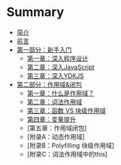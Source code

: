 # Summary

* [简介](README.md)
* [前言](preface.md)
* [第一部分：新手入门](part1/README.md)
    * [第一章：深入程序设计](part1/ch1.md)
    * [第二章：深入JavaScript](part1/ch2.md)
    * [第三章：深入YDKJS](part1/ch3.md)
* [第二部分：作用域&闭包](part2/README.md)
    * [第一章：什么是作用域？](part2/ch1.md)
    * [第二章：词法作用域](part2/ch2.md)
    * [第三章：函数 VS 块级作用域](part2/ch3.md)
    * [第四章：变量提升](part2/ch4.md)
    * [第五章：作用域闭包]
    * [附录A：动态作用域]
    * [附录B：Polyfilling 块级作用域]
    * [附录C：词法作用域中的this]

